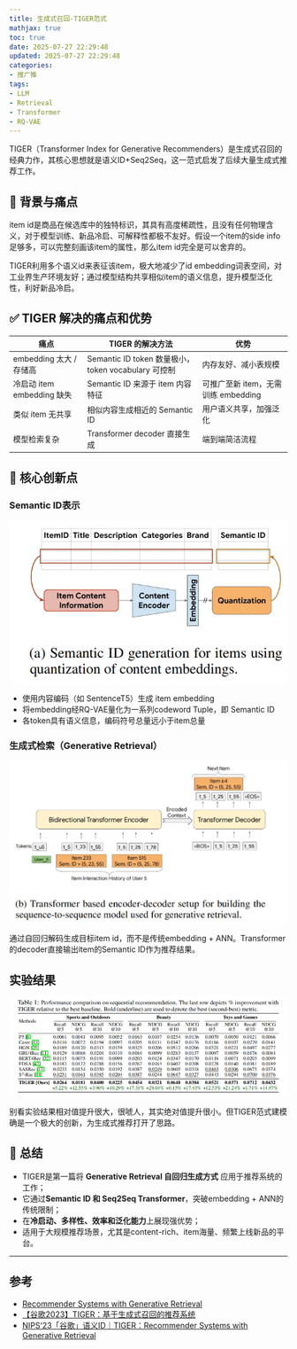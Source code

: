 ```yaml
---
title: 生成式召回-TIGER范式
mathjax: true
toc: true
date: 2025-07-27 22:29:48
updated: 2025-07-27 22:29:48
categories:
- 搜广推
tags:
- LLM
- Retrieval
- Transformer
- RQ-VAE
---
```


TIGER（Transformer Index for Generative Recommenders）是生成式召回的经典力作，其核心思想就是语义ID+Seq2Seq，这一范式启发了后续大量生成式推荐工作。

<!--more-->

## 📌 背景与痛点

item id是商品在候选库中的独特标识，其具有高度稀疏性，且没有任何物理含义，对于模型训练、新品冷启、可解释性都极不友好。假设一个item的side info足够多，可以完整刻画该item的属性，那么item id完全是可以舍弃的。

TIGER利用多个语义id来表征该item，极大地减少了id embedding词表空间，对工业界生产环境友好；通过模型结构共享相似item的语义信息，提升模型泛化性，利好新品冷启。

## ✅ TIGER 解决的痛点和优势

| 痛点                    | TIGER 的解决方法                                 | 优势                        |
| --------------------- | ------------------------------------------- | ------------------------- |
| embedding 太大 / 存储高    | Semantic ID token 数量极小，token vocabulary 可控制 | 内存友好、减小表规模                |
| 冷启动 item embedding 缺失 | Semantic ID 来源于 item 内容特征                   | 可推广至新 item，无需训练 embedding |
| 类似 item 无共享           | 相似内容生成相近的 Semantic ID                       | 用户语义共享，加强泛化               |
| 模型检索复杂                | Transformer decoder 直接生成                    | 端到端简洁流程                   |

## 🧠 核心创新点

### Semantic ID表示

![semantic id](https://github.com/TransformersWsz/picx-images-hosting/raw/master/image.4g4sr2jrvg.webp)

- 使用内容编码（如 SentenceT5）生成 item embedding
- 将embedding经RQ-VAE量化为一系列codeword Tuple，即 Semantic ID
- 各token具有语义信息，编码符号总量远小于item总量

### 生成式检索（Generative Retrieval）

![seq2seq](https://github.com/TransformersWsz/picx-images-hosting/raw/master/image.6m47cudpo8.webp)

通过自回归解码生成目标item id，而不是传统embedding + ANN。Transformer的decoder直接输出item的Semantic ID作为推荐结果。

## 实验结果

![result](https://github.com/TransformersWsz/picx-images-hosting/raw/master/image.64e5o9fh1w.webp)

别看实验结果相对值提升很大，很唬人，其实绝对值提升很小。但TIGER范式建模确是一个极大的创新，为生成式推荐打开了思路。


## 🧾 总结

- TIGER是第一篇将 **Generative Retrieval 自回归生成方式** 应用于推荐系统的工作；
- 它通过**Semantic ID 和 Seq2Seq Transformer**，突破embedding + ANN的传统限制；
- 在**冷启动、多样性、效率和泛化能力**上展现强优势；
- 适用于大规模推荐场景，尤其是content-rich、item海量、频繁上线新品的平台。


---

## 参考
- [Recommender Systems with Generative Retrieval](https://papers.neurips.cc/paper_files/paper/2023/file/20dcab0f14046a5c6b02b61da9f13229-Paper-Conference.pdf)
- [【谷歌2023】TIGER：基于生成式召回的推荐系统](https://zhuanlan.zhihu.com/p/1897030256965177585)
- [NIPS‘23「谷歌」语义ID｜TIGER：Recommender Systems with Generative Retrieval](https://zhuanlan.zhihu.com/p/716122180)
